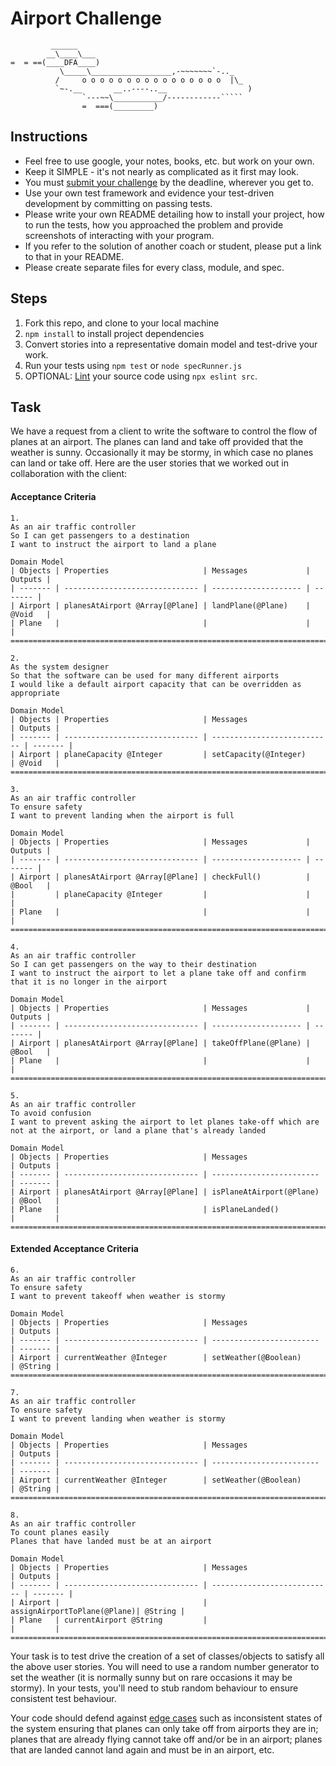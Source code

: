 Airport Challenge
=================

```
         ______
        __\____\___
=  = ==(____DFA____)
           \_____\__________________,-~~~~~~~`-.._
          /     o o o o o o o o o o o o o o o o  |\_
          `~-.__       __..----..__                  )
                `---~~\___________/------------`````
                =  ===(_________)

```

Instructions
---------

* Feel free to use google, your notes, books, etc. but work on your own.
* Keep it SIMPLE - it's not nearly as complicated as it first may look.
* You must [submit your challenge](https://airtable.com/shrUGm2T8TYCFAmjN) by the deadline, wherever you get to.
* Use your own test framework and evidence your test-driven development by committing on passing tests.
* Please write your own README detailing how to install your project, how to run the tests, how you approached the problem and provide screenshots of interacting with your program.
* If you refer to the solution of another coach or student, please put a link to that in your README.
* Please create separate files for every class, module, and spec.

Steps
-------

1. Fork this repo, and clone to your local machine
2. `npm install` to install project dependencies
3. Convert stories into a representative domain model and test-drive your work.
4. Run your tests using `npm test` or `node specRunner.js`
5. OPTIONAL: [Lint](https://eslint.org/docs/user-guide/getting-started) your source code using `npx eslint src`.

Task
-----

We have a request from a client to write the software to control the flow of planes at an airport. The planes can land and take off provided that the weather is sunny. Occasionally it may be stormy, in which case no planes can land or take off.  Here are the user stories that we worked out in collaboration with the client:

#### Acceptance Criteria
```
1.  
As an air traffic controller
So I can get passengers to a destination
I want to instruct the airport to land a plane

Domain Model
| Objects | Properties                     | Messages             | Outputs |
| ------- | ------------------------------ | -------------------- | ------- |
| Airport | planesAtAirport @Array[@Plane] | landPlane(@Plane)    | @Void   |
| Plane   |                                |                      |         |
=============================================================================

2.
As the system designer
So that the software can be used for many different airports
I would like a default airport capacity that can be overridden as appropriate

Domain Model
| Objects | Properties                     | Messages                    | Outputs |
| ------- | ------------------------------ | --------------------------- | ------- |
| Airport | planeCapacity @Integer         | setCapacity(@Integer)    | @Void   |
====================================================================================

3.
As an air traffic controller
To ensure safety
I want to prevent landing when the airport is full

Domain Model
| Objects | Properties                     | Messages             | Outputs |
| ------- | ------------------------------ | -------------------- | ------- |
| Airport | planesAtAirport @Array[@Plane] | checkFull()          | @Bool   |
|         | planeCapacity @Integer         |                      |         |
| Plane   |                                |                      |         |
=============================================================================

4.
As an air traffic controller
So I can get passengers on the way to their destination
I want to instruct the airport to let a plane take off and confirm that it is no longer in the airport

Domain Model
| Objects | Properties                     | Messages             | Outputs |
| ------- | ------------------------------ | -------------------- | ------- |
| Airport | planesAtAirport @Array[@Plane] | takeOffPlane(@Plane) | @Bool   |
| Plane   |                                |                      |         |
=============================================================================

5.
As an air traffic controller
To avoid confusion
I want to prevent asking the airport to let planes take-off which are not at the airport, or land a plane that's already landed

Domain Model
| Objects | Properties                     | Messages                 | Outputs |
| ------- | ------------------------------ | ------------------------ | ------- |
| Airport | planesAtAirport @Array[@Plane] | isPlaneAtAirport(@Plane) | @Bool   |
| Plane   |                                | isPlaneLanded()          |         |
=================================================================================
```

#### Extended Acceptance Criteria
```
6.
As an air traffic controller
To ensure safety
I want to prevent takeoff when weather is stormy

Domain Model
| Objects | Properties                     | Messages                 | Outputs |
| ------- | ------------------------------ | ------------------------ | ------- |
| Airport | currentWeather @Integer        | setWeather(@Boolean)     | @String |
=================================================================================

7.
As an air traffic controller
To ensure safety
I want to prevent landing when weather is stormy

Domain Model
| Objects | Properties                     | Messages                 | Outputs |
| ------- | ------------------------------ | ------------------------ | ------- |
| Airport | currentWeather @Integer        | setWeather(@Boolean)     | @String |
=================================================================================

8.
As an air traffic controller
To count planes easily
Planes that have landed must be at an airport

Domain Model
| Objects | Properties                     | Messages                    | Outputs |
| ------- | ------------------------------ | --------------------------- | ------- |
| Airport |                                | assignAirportToPlane(@Plane)| @String |
| Plane   | currentAirport @String         |                             |         |
=================================================================================
```

Your task is to test drive the creation of a set of classes/objects to satisfy all the above user stories. You will need to use a random number generator to set the weather (it is normally sunny but on rare occasions it may be stormy). In your tests, you'll need to stub random behaviour to ensure consistent test behaviour.

Your code should defend against [edge cases](http://programmers.stackexchange.com/questions/125587/what-are-the-difference-between-an-edge-case-a-corner-case-a-base-case-and-a-b) such as inconsistent states of the system ensuring that planes can only take off from airports they are in; planes that are already flying cannot take off and/or be in an airport; planes that are landed cannot land again and must be in an airport, etc.
